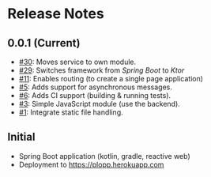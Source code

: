 # Release Notes

## 0.0.1 (Current)

* [#30](../../issues/30): Moves service to own module.
* [#29](../../issues/29): Switches framework from _Spring Boot_ to _Ktor_
* [#11](../../issues/11): Enables routing (to create a single page application)
* [#5](../../issues/5): Adds support for asynchronous messages.
* [#6](../../issues/6): Adds CI support (building & running tests).
* [#3](../../issues/3): Simple JavaScript module (use the backend).
* [#1](../../issues/1): Integrate static file handling.

## Initial

* Spring Boot application (kotlin, gradle, reactive web)
* Deployment to https://plopp.herokuapp.com
